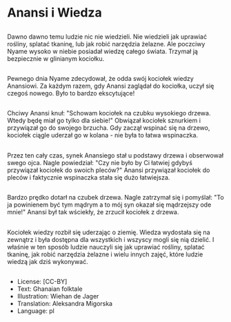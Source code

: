# Anansi i Wiedza

##
Dawno dawno temu ludzie nic nie wiedzieli. Nie wiedzieli jak uprawiać rośliny, splatać tkaninę, lub jak robić narzędzia żelazne. Ale poczciwy Nyame wysoko w niebie posiadał wiedzę całego świata. Trzymał ją bezpiecznie w glinianym kociołku.

##
Pewnego dnia Nyame zdecydował, że odda swój kociołek wiedzy Anansiowi. Za każdym razem, gdy Anansi zaglądał do kociołka, uczył się czegoś nowego. Było to bardzo ekscytujące!

##
Chciwy Anansi knuł: "Schowam kociołek na czubku wysokiego drzewa. Wtedy będę miał go tylko dla siebie!" Obwiązał kociołek sznurkiem i przywiązał go do swojego brzucha. Gdy zaczął wspinać się na drzewo, kociołek ciągle uderzał go w kolana - nie była to łatwa wspinaczka.

##
Przez ten cały czas, synek Anansiego stał u podstawy drzewa i obserwował swego ojca. Nagle powiedział: "Czy nie było by Ci łatwiej gdybyś przywiązał kociołek do swoich pleców?" Anansi przywiązał kociołek do pleców i faktycznie wspinaczka stała się dużo łatwiejsza.

##
Bardzo prędko dotarł na czubek drzewa. Nagle zatrzymał się i pomyślał: "To ja powinienem być tym mądrym a to mój syn okazał się mądrzejszy ode mnie!" Anansi był tak wściekły, że zrzucił kociołek z drzewa.

##
Kociołek wiedzy rozbił się uderzając o ziemię. Wiedza wydostała się na zewnątrz i była dostępna dla wszystkich i wszyscy mogli się nią dzielić. I właśnie w ten sposób ludzie nauczyli się jak uprawiać rośliny, splatać tkaninę, jak robić narzędzia żelazne i wielu innych zajęć, które ludzie wiedzą jak dziś wykonywać.

##
* License: [CC-BY]
* Text: Ghanaian folktale
* Illustration: Wiehan de Jager
* Translation: Aleksandra Migorska
* Language: pl
